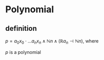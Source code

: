 # Polynomial

## definition

$p = a_0x_0 \cdot \dots a_nx_n \land \mathbb N n \land (\mathbb R a_n \dashv \mathbb N n)$, where

$p$ is a polynomial
